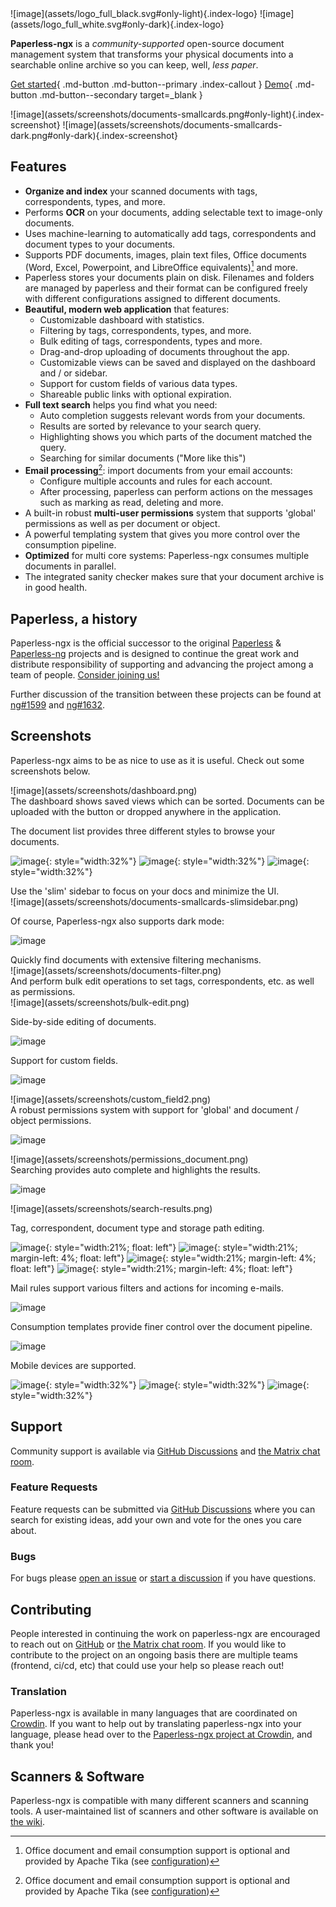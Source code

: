 <div class="grid-left" markdown>
![image](assets/logo_full_black.svg#only-light){.index-logo}
![image](assets/logo_full_white.svg#only-dark){.index-logo}

**Paperless-ngx** is a _community-supported_ open-source document management system that transforms your
physical documents into a searchable online archive so you can keep, well, _less paper_.

[Get started](setup.md){ .md-button .md-button--primary .index-callout }
[Demo](https://demo.paperless-ngx.com){ .md-button .md-button--secondary target=\_blank }

</div>
<div class="grid-right" markdown>
![image](assets/screenshots/documents-smallcards.png#only-light){.index-screenshot}
![image](assets/screenshots/documents-smallcards-dark.png#only-dark){.index-screenshot}
</div>
<div class="clear"></div>

## Features

-   **Organize and index** your scanned documents with tags, correspondents, types, and more.
-   Performs **OCR** on your documents, adding selectable text to image-only documents.
-   Uses machine-learning to automatically add tags, correspondents and document types to your documents.
-   Supports PDF documents, images, plain text files, Office documents (Word, Excel, Powerpoint, and LibreOffice equivalents)[^1] and more.
-   Paperless stores your documents plain on disk. Filenames and folders are managed by paperless and their format can be configured freely with different configurations assigned to different documents.
-   **Beautiful, modern web application** that features:
    -   Customizable dashboard with statistics.
    -   Filtering by tags, correspondents, types, and more.
    -   Bulk editing of tags, correspondents, types and more.
    -   Drag-and-drop uploading of documents throughout the app.
    -   Customizable views can be saved and displayed on the dashboard and / or sidebar.
    -   Support for custom fields of various data types.
    -   Shareable public links with optional expiration.
-   **Full text search** helps you find what you need:
    -   Auto completion suggests relevant words from your documents.
    -   Results are sorted by relevance to your search query.
    -   Highlighting shows you which parts of the document matched the query.
    -   Searching for similar documents ("More like this")
-   **Email processing**[^1]: import documents from your email accounts:
    -   Configure multiple accounts and rules for each account.
    -   After processing, paperless can perform actions on the messages such as marking as read, deleting and more.
-   A built-in robust **multi-user permissions** system that supports 'global' permissions as well as per document or object.
-   A powerful templating system that gives you more control over the consumption pipeline.
-   **Optimized** for multi core systems: Paperless-ngx consumes multiple documents in parallel.
-   The integrated sanity checker makes sure that your document archive is in good health.

[^1]: Office document and email consumption support is optional and provided by Apache Tika (see [configuration](https://docs.paperless-ngx.com/configuration/#tika))

## Paperless, a history

Paperless-ngx is the official successor to the original [Paperless](https://github.com/the-paperless-project/paperless) & [Paperless-ng](https://github.com/jonaswinkler/paperless-ng) projects and is designed to continue the great work and distribute responsibility of supporting and advancing the project among a team of people. [Consider joining us!](https://github.com/paperless-ngx/paperless-ngx#community-support)

Further discussion of the transition between these projects can be found at
[ng#1599](https://github.com/jonaswinkler/paperless-ng/issues/1599) and [ng#1632](https://github.com/jonaswinkler/paperless-ng/issues/1632).

## Screenshots

Paperless-ngx aims to be as nice to use as it is useful. Check out some screenshots below.

<div class="grid-flipped-left" markdown>
  ![image](assets/screenshots/dashboard.png)
</div>
<div class="grid-flipped-right" markdown>
  The dashboard shows saved views which can be sorted. Documents can be uploaded with the button or dropped anywhere in the application.
</div>
<div class="clear"></div>

The document list provides three different styles to browse your documents.

![image](assets/screenshots/documents-table.png){: style="width:32%"}
![image](assets/screenshots/documents-smallcards.png){: style="width:32%"}
![image](assets/screenshots/documents-largecards.png){: style="width:32%"}

<div class="clear"></div>

<div class="grid-left" markdown>
  Use the 'slim' sidebar to focus on your docs and minimize the UI.
</div>
<div class="grid-right" markdown>
  ![image](assets/screenshots/documents-smallcards-slimsidebar.png)
</div>
<div class="clear"></div>

Of course, Paperless-ngx also supports dark mode:

![image](assets/screenshots/documents-smallcards-dark.png)

<div class="clear"></div>

<div class="grid-left" markdown>
  Quickly find documents with extensive filtering mechanisms.
</div>
<div class="grid-right" markdown>
  ![image](assets/screenshots/documents-filter.png)
</div>
<div class="clear"></div>
<div class="grid-left" markdown>
  And perform bulk edit operations to set tags, correspondents, etc. as well as permissions.
</div>
<div class="grid-right" markdown>
  ![image](assets/screenshots/bulk-edit.png)
</div>
<div class="clear"></div>

Side-by-side editing of documents.

![image](assets/screenshots/editing.png)

<div class="grid-left" markdown>
  Support for custom fields.

![image](assets/screenshots/custom_field1.png)

</div>
<div class="grid-right" markdown>
  ![image](assets/screenshots/custom_field2.png)
</div>
<div class="clear"></div>

<div class="grid-left" markdown>
  A robust permissions system with support for 'global' and document / object permissions.

![image](assets/screenshots/permissions_global.png)

</div>
<div class="grid-right" markdown>
  ![image](assets/screenshots/permissions_document.png)
</div>
<div class="clear"></div>

<div class="grid-left" markdown>
  Searching provides auto complete and highlights the results.

![image](assets/screenshots/search-preview.png)

</div>
<div class="grid-right" markdown>
  ![image](assets/screenshots/search-results.png)
</div>
<div class="clear"></div>

Tag, correspondent, document type and storage path editing.

![image](assets/screenshots/new-tag.png){: style="width:21%; float: left"}
![image](assets/screenshots/new-correspondent.png){: style="width:21%; margin-left: 4%; float: left"}
![image](assets/screenshots/new-document_type.png){: style="width:21%; margin-left: 4%; float: left"}
![image](assets/screenshots/new-storage_path.png){: style="width:21%; margin-left: 4%; float: left"}

<div class="clear"></div>

<div class="grid-half-left" markdown>
  Mail rules support various filters and actions for incoming e-mails.

![image](assets/screenshots/mail-rules-edited.png)

</div>
<div class="grid-half-right" markdown>
  Consumption templates provide finer control over the document pipeline.

![image](assets/screenshots/consumption_template.png)

</div>
<div class="clear"></div>

<div class="clear"></div>

Mobile devices are supported.

![image](assets/screenshots/mobile1.png){: style="width:32%"}
![image](assets/screenshots/mobile2.png){: style="width:32%"}
![image](assets/screenshots/mobile3.png){: style="width:32%"}

## Support

Community support is available via [GitHub Discussions](https://github.com/paperless-ngx/paperless-ngx/discussions/) and [the Matrix chat room](https://matrix.to/#/#paperless:matrix.org).

### Feature Requests

Feature requests can be submitted via [GitHub Discussions](https://github.com/paperless-ngx/paperless-ngx/discussions/categories/feature-requests) where you can search for existing ideas, add your own and vote for the ones you care about.

### Bugs

For bugs please [open an issue](https://github.com/paperless-ngx/paperless-ngx/issues) or [start a discussion](https://github.com/paperless-ngx/paperless-ngx/discussions/categories/support) if you have questions.

## Contributing

People interested in continuing the work on paperless-ngx are encouraged to reach out on [GitHub](https://github.com/paperless-ngx/paperless-ngx) or [the Matrix chat room](https://matrix.to/#/#paperless:matrix.org). If you would like to contribute to the project on an ongoing basis there are multiple teams (frontend, ci/cd, etc) that could use your help so please reach out!

### Translation

Paperless-ngx is available in many languages that are coordinated on [Crowdin](https://crwd.in/paperless-ngx). If you want to help out by translating paperless-ngx into your language, please head over to the [Paperless-ngx project at Crowdin](https://crwd.in/paperless-ngx), and thank you!

## Scanners & Software

Paperless-ngx is compatible with many different scanners and scanning tools. A user-maintained list of scanners and other software is available on [the wiki](https://github.com/paperless-ngx/paperless-ngx/wiki/Scanner-&-Software-Recommendations).
